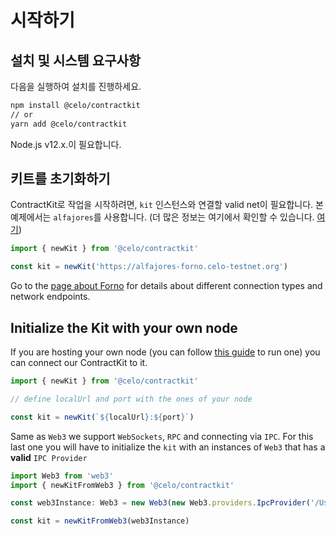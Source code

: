# 시작하기

## 설치 및 시스템 요구사항

다음을 실행하여 설치를 진행하세요.
```bash
npm install @celo/contractkit
// or
yarn add @celo/contractkit
```

Node.js v12.x.이 필요합니다.

## 키트를 초기화하기

ContractKit로 작업을 시작하려면, `kit` 인스턴스와 연결할 valid net이 필요합니다. 본 예제에서는 `alfajores`를 사용합니다. (더 많은 정보는 여기에서 확인할 수 있습니다. [여기](../../getting-started/alfajores-testnet.md))

```ts
import { newKit } from '@celo/contractkit'

const kit = newKit('https://alfajores-forno.celo-testnet.org')
```

Go to the [page about Forno](../forno/README.md) for details about different connection types and network endpoints. 

## Initialize the Kit with your own node

If you are hosting your own node (you can follow [this guide](../../getting-started/running-a-full-node-in-mainnet.md) to run one) you can connect our ContractKit to it.

```ts
import { newKit } from '@celo/contractkit'

// define localUrl and port with the ones of your node

const kit = newKit(`${localUrl}:${port}`)
```

Same as `Web3` we support `WebSockets`, `RPC` and connecting via `IPC`.
For this last one you will have to initialize the `kit` with an instances of `Web3` that has a **valid** `IPC Provider`

```ts
import Web3 from 'web3'
import { newKitFromWeb3 } from '@celo/contractkit'

const web3Instance: Web3 = new Web3(new Web3.providers.IpcProvider('/Users/myuser/Library/CeloNode/geth.ipc', net))

const kit = newKitFromWeb3(web3Instance)
```

